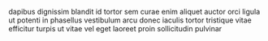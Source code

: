 dapibus dignissim blandit id tortor sem curae enim aliquet auctor orci ligula ut
potenti in phasellus vestibulum arcu donec iaculis tortor tristique vitae
efficitur turpis ut vitae vel eget laoreet proin sollicitudin pulvinar